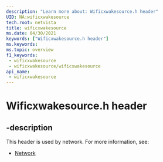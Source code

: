 ```yaml
---
description: "Learn more about: Wificxwakesource.h header"
UID: NA:wificxwakesource
tech.root: netvista
title: wificxwakesource
ms.date: 04/30/2021
keywords: ["Wificxwakesource.h header"]
ms.keywords: 
ms.topic: overview
f1_keywords:
 - wificxwakesource
 - wificxwakesource/wificxwakesource
api_name:
 - wificxwakesource
---
```


# Wificxwakesource.h header


## -description

This header is used by network. For more information, see:

- [Network](../_netvista/index.md)

